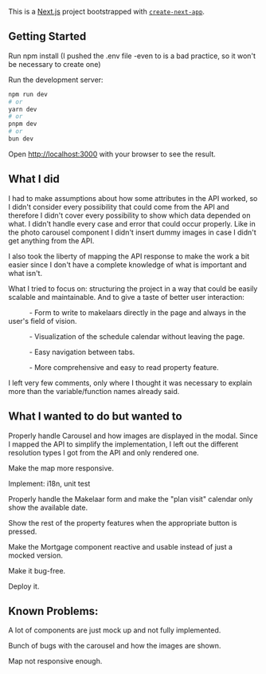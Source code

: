 This is a [Next.js](https://nextjs.org/) project bootstrapped with [`create-next-app`](https://github.com/vercel/next.js/tree/canary/packages/create-next-app).

## Getting Started

Run npm install (I pushed the .env file -even to is a bad practice, so it won't be necessary to create one)

Run the development server:

```bash
npm run dev
# or
yarn dev
# or
pnpm dev
# or
bun dev
```

Open [http://localhost:3000](http://localhost:3000) with your browser to see the result.

## What I did

I had to make assumptions about how some attributes in the API worked, so I didn't consider every possibility that could come from the API and therefore I didn't cover every possibility to show which data depended on what.
I didn't handle every case and error that could occur properly. Like in the photo carousel component I didn't insert dummy images in case I didn't get anything from the API.

I also took the liberty of mapping the API response to make the work a bit easier since I don't have a complete knowledge of what is important and what isn't.

What I tried to focus on: structuring the project in a way that could be easily scalable and maintainable.
And to give a taste of better user interaction:

      - Form to write to makelaars directly in the page and always in the user's field of vision.
      
      - Visualization of the schedule calendar without leaving the page.
      
      - Easy navigation between tabs.
      
      - More comprehensive and easy to read property feature.

      

I left very few comments, only where I thought it was necessary to explain more than the variable/function names already said.


## What I wanted to do but wanted to

Properly handle Carousel and how images are displayed in the modal. Since I mapped the API to simplify the implementation, I left out the different resolution types I got from the API and only rendered one.

Make the map more responsive.

Implement: i18n, unit test

Properly handle the Makelaar form and make the "plan visit" calendar only show the available date.

Show the rest of the property features when the appropriate button is pressed.

Make the Mortgage component reactive and usable instead of just a mocked version.

Make it bug-free.

Deploy it.

## Known Problems:

A lot of components are just mock up and not fully implemented.

Bunch of bugs with the carousel and how the images are shown.

Map not responsive enough.
